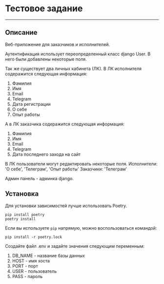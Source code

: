# Тестовое задание

***
## Описание

Веб-приложение для заказчиков и исполнителей. 

Аутентификация использует переопределенный класс django User. В него были добавлены некоторые поля.

Так же существует два личных кабинета (ЛК). 
В ЛК исполнителя содеражится следующая информация:

1. Фамилия
2. Имя
3. Email
4. Telegram
5. Дата регистрации
6. О себе
7. Опыт работы

А в ЛК заказчика содеражится следующая информация:

1. Фамилия
2. Имя
3. Email
4. Telegram
5. Дата последнего захода на сайт

В ЛК пользователи могут редактировать некоторые поля.
Исполнители: 'О себе', 'Телеграм', 'Опыт работы'
Заказчики: 'Телеграм'


Админ панель - админка django. 

## Установка

Для установки зависимостей лучше использовать Poetry.

```
pip install poetry
poetry install
```

Если вы используете `pip` напрямую, можно воспользоваться командой:

`pip install -r poetry.lock`

Создайте файл .env и задайте значения следующим переменным:
  1. DB_NAME - название базы данных
  2. HOST - имя хоста
  3. PORT - порт
  4. USER - пользователь
  5. PASS - пароль
